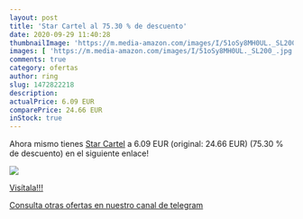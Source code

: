 ```yaml
---
layout: post
title: 'Star Cartel al 75.30 % de descuento'
date: 2020-09-29 11:40:28
thumbnailImage: 'https://m.media-amazon.com/images/I/51oSy8MH0UL._SL200_.jpg'
images: [ 'https://m.media-amazon.com/images/I/51oSy8MH0UL._SL200_.jpg' ]
comments: true
category: ofertas
author: ring
slug: 1472822218
description:
actualPrice: 6.09 EUR
comparePrice: 24.66 EUR
inStock: true
---
```


Ahora mismo tienes [Star Cartel](https://www.amazon.es/dp/1472822218/?tag=redken-21) a 6.09 EUR (original: 24.66 EUR) (75.30 %  de descuento) en el siguiente enlace!

[![](https://m.media-amazon.com/images/I/51oSy8MH0UL._SL200_.jpg)](https://www.amazon.es/dp/1472822218/?tag=redken-21)

[Visítala!!!](https://www.amazon.es/dp/1472822218/?tag=redken-21)

[Consulta otras ofertas en nuestro canal de telegram](https://t.me/s/ofertas25)
